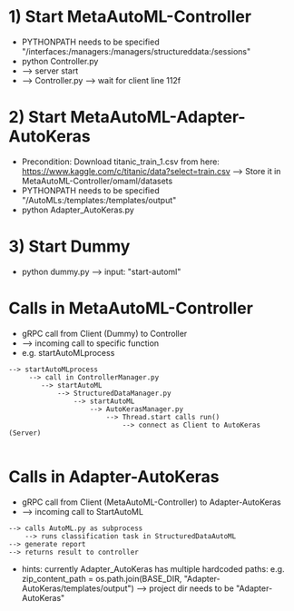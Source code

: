 # 1) Start MetaAutoML-Controller
- PYTHONPATH needs to be specified "/interfaces:/managers:/managers/structureddata:/sessions"
- python Controller.py
- --> server start 
- --> Controller.py --> wait for client line 112f

# 2) Start MetaAutoML-Adapter-AutoKeras
- Precondition: Download titanic_train_1.csv from here: https://www.kaggle.com/c/titanic/data?select=train.csv --> Store it in MetaAutoML-Controller/omaml/datasets
- PYTHONPATH needs to be specified "/AutoMLs:/templates:/templates/output"
- python Adapter_AutoKeras.py

# 3) Start Dummy
- python dummy.py
--> input: "start-automl"



# Calls in MetaAutoML-Controller 
- gRPC call from Client (Dummy) to Controller
- --> incoming call to specific function
- e.g. startAutoMLprocess
```
--> startAutoMLprocess
     --> call in ControllerManager.py
        --> startAutoML 
            --> StructuredDataManager.py
                --> startAutoML
                    --> AutoKerasManager.py
                        --> Thread.start calls run() 
                            --> connect as Client to AutoKeras (Server)
                           
``` 

# Calls in Adapter-AutoKeras
- gRPC call from Client (MetaAutoML-Controller) to Adapter-AutoKeras
- --> incoming call to StartAutoML
```
--> calls AutoML.py as subprocess
    --> runs classification task in StructuredDataAutoML
--> generate report
--> returns result to controller
```
- hints: currently Adapter_AutoKeras has multiple hardcoded paths: e.g. zip_content_path = os.path.join(BASE_DIR, "Adapter-AutoKeras/templates/output") --> project dir needs to be "Adapter-AutoKeras"

